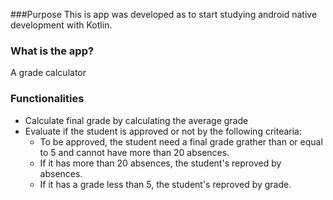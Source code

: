 ###Purpose
This is app was developed as to start studying android native development with Kotlin.

### What is the app?
A grade calculator

### Functionalities
- Calculate final grade by calculating the average grade
- Evaluate if the student is approved or not by the following critearia:
	- To be approved, the student need a final grade grather than or equal to 5 and cannot have more than 20 absences.
	- If it has more than 20 absences, the student's reproved by absences.
	- If it has a grade less than 5, the student's reproved by grade.
